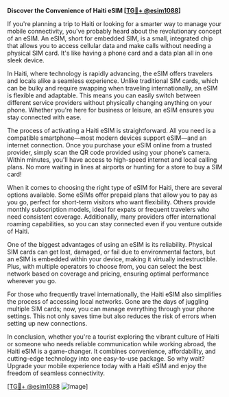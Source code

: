 **Discover the Convenience of Haiti eSIM [[TG💪+ @esim1088](https://t.me/s/esim1088)]**

If you're planning a trip to Haiti or looking for a smarter way to manage your mobile connectivity, you've probably heard about the revolutionary concept of an eSIM. An eSIM, short for embedded SIM, is a small, integrated chip that allows you to access cellular data and make calls without needing a physical SIM card. It's like having a phone card and a data plan all in one sleek device.

In Haiti, where technology is rapidly advancing, the eSIM offers travelers and locals alike a seamless experience. Unlike traditional SIM cards, which can be bulky and require swapping when traveling internationally, an eSIM is flexible and adaptable. This means you can easily switch between different service providers without physically changing anything on your phone. Whether you're here for business or leisure, an eSIM ensures you stay connected with ease.

The process of activating a Haiti eSIM is straightforward. All you need is a compatible smartphone—most modern devices support eSIM—and an internet connection. Once you purchase your eSIM online from a trusted provider, simply scan the QR code provided using your phone’s camera. Within minutes, you'll have access to high-speed internet and local calling plans. No more waiting in lines at airports or hunting for a store to buy a SIM card!

When it comes to choosing the right type of eSIM for Haiti, there are several options available. Some eSIMs offer prepaid plans that allow you to pay as you go, perfect for short-term visitors who want flexibility. Others provide monthly subscription models, ideal for expats or frequent travelers who need consistent coverage. Additionally, many providers offer international roaming capabilities, so you can stay connected even if you venture outside of Haiti.

One of the biggest advantages of using an eSIM is its reliability. Physical SIM cards can get lost, damaged, or fail due to environmental factors, but an eSIM is embedded within your device, making it virtually indestructible. Plus, with multiple operators to choose from, you can select the best network based on coverage and pricing, ensuring optimal performance wherever you go.

For those who frequently travel internationally, the Haiti eSIM also simplifies the process of accessing local networks. Gone are the days of juggling multiple SIM cards; now, you can manage everything through your phone settings. This not only saves time but also reduces the risk of errors when setting up new connections.

In conclusion, whether you're a tourist exploring the vibrant culture of Haiti or someone who needs reliable communication while working abroad, the Haiti eSIM is a game-changer. It combines convenience, affordability, and cutting-edge technology into one easy-to-use package. So why wait? Upgrade your mobile experience today with a Haiti eSIM and enjoy the freedom of seamless connectivity. 

[[TG💪+ @esim1088](https://t.me/s/esim1088) ![Image](https://i.postimg.cc/Y0z9fWf4/image.png)]